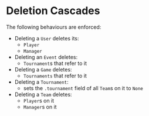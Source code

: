 # Deletion Cascades

The following behaviours are enforced:
 - Deleting a `User` deletes its:
    - `Player`
    - `Manager`
 - Deleting an `Event` deletes:
    - `Tournament`s that refer to it
 - Deleting a `Game` deletes:
    - `Tournaments` that refer to it
 - Deleting a `Tournament`:
    - sets the `.tournament` field of all `Team`s on it to `None`
 - Deleting a `Team` deletes:
    - `Player`s on it
    - `Manager`s on it
